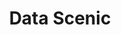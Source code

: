 ---
title: Data Scenic
description: My machine learning journey
background: "images/alaska_range.jpg"
logo: "gem"
---
